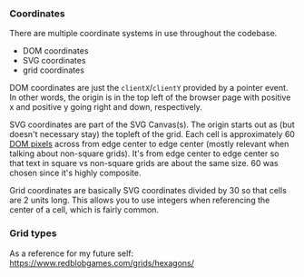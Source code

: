 ### Coordinates

There are multiple coordinate systems in use throughout the codebase.

-   DOM coordinates
-   SVG coordinates
-   grid coordinates

DOM coordinates are just the `clientX`/`clientY` provided by a pointer event. In other words, the origin is in the top left of the browser page with positive x and positive y going right and down, respectively.

SVG coordinates are part of the SVG Canvas(s). The origin starts out as (but doesn't necessary stay) the topleft of the grid. Each cell is approximately 60 [DOM pixels](https://developer.mozilla.org/en-US/docs/Glossary/CSS_pixel) across from edge center to edge center (mostly relevant when talking about non-square grids). It's from edge center to edge center so that text in square vs non-square grids are about the same size. 60 was chosen since it's highly composite.

Grid coordinates are basically SVG coordinates divided by 30 so that cells are 2 units long. This allows you to use integers when referencing the center of a cell, which is fairly common.

### Grid types

As a reference for my future self: https://www.redblobgames.com/grids/hexagons/
